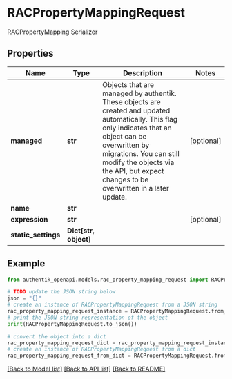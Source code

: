 # RACPropertyMappingRequest

RACPropertyMapping Serializer

## Properties

Name | Type | Description | Notes
------------ | ------------- | ------------- | -------------
**managed** | **str** | Objects that are managed by authentik. These objects are created and updated automatically. This flag only indicates that an object can be overwritten by migrations. You can still modify the objects via the API, but expect changes to be overwritten in a later update. | [optional] 
**name** | **str** |  | 
**expression** | **str** |  | [optional] 
**static_settings** | **Dict[str, object]** |  | 

## Example

```python
from authentik_openapi.models.rac_property_mapping_request import RACPropertyMappingRequest

# TODO update the JSON string below
json = "{}"
# create an instance of RACPropertyMappingRequest from a JSON string
rac_property_mapping_request_instance = RACPropertyMappingRequest.from_json(json)
# print the JSON string representation of the object
print(RACPropertyMappingRequest.to_json())

# convert the object into a dict
rac_property_mapping_request_dict = rac_property_mapping_request_instance.to_dict()
# create an instance of RACPropertyMappingRequest from a dict
rac_property_mapping_request_from_dict = RACPropertyMappingRequest.from_dict(rac_property_mapping_request_dict)
```
[[Back to Model list]](../README.md#documentation-for-models) [[Back to API list]](../README.md#documentation-for-api-endpoints) [[Back to README]](../README.md)



